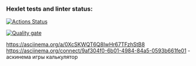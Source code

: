 ### Hexlet tests and linter status:
[![Actions Status](https://github.com/EgorDanilov95/backend-project-44/actions/workflows/hexlet-check.yml/badge.svg)](https://github.com/EgorDanilov95/backend-project-44/actions)

[![Quality gate](https://sonarcloud.io/api/project_badges/quality_gate?project=EgorDanilov95_backend-project-44)](https://sonarcloud.io/summary/new_code?id=EgorDanilov95_backend-project-44)

https://asciinema.org/a/0XcSKWQT6Q8IwHr67TFzhStB8
https://asciinema.org/connect/9af304f0-6b01-4984-84a5-0593b661fe01 - аскинема игры калькулятор
